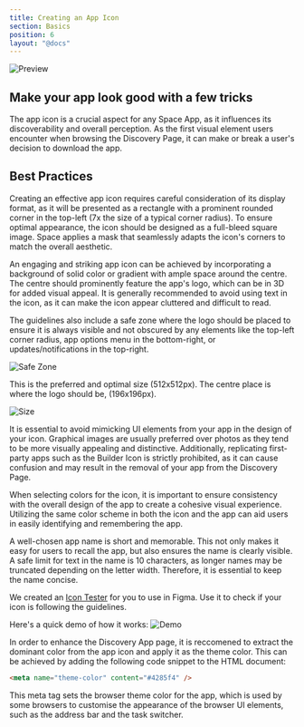 ```yaml
---
title: Creating an App Icon
section: Basics
position: 6
layout: "@docs"
---
```

![Preview](/docs_assets/app_icon/icon.png)

## Make your app look good with a few tricks


The app icon is a crucial aspect for any Space App, as it influences its discoverability and overall perception. As the first visual element users encounter when browsing the Discovery Page, it can make or break a user's decision to download the app.

## Best Practices

Creating an effective app icon requires careful consideration of its display format, as it will be presented as a rectangle with a prominent rounded corner in the top-left (7x the size of a typical corner radius). To ensure optimal appearance, the icon should be designed as a full-bleed square image. Space applies a mask that seamlessly adapts the icon's corners to match the overall aesthetic.

An engaging and striking app icon can be achieved by incorporating a background of solid color or gradient with ample space around the centre. The centre should prominently feature the app's logo, which can be in 3D for added visual appeal. It is generally recommended to avoid using text in the icon, as it can make the icon appear cluttered and difficult to read.

The guidelines also include a safe zone where the logo should be placed to ensure it is always visible and not obscured by any elements like the top-left corner radius, app options menu in the bottom-right, or updates/notifications in the top-right.

![Safe Zone](/docs_assets/app_icon/guidelines.png)

This is the preferred and optimal size (512x512px). The centre place is where the logo should be, (196x196px).

![Size](/docs_assets/app_icon/size.png)

It is essential to avoid mimicking UI elements from your app in the design of your icon. Graphical images are usually preferred over photos as they tend to be more visually appealing and distinctive. Additionally, replicating first-party apps such as the Builder Icon is strictly prohibited, as it can cause confusion and may result in the removal of your app from the Discovery Page.

When selecting colors for the icon, it is important to ensure consistency with the overall design of the app to create a cohesive visual experience. Utilizing the same color scheme in both the icon and the app can aid users in easily identifying and remembering the app.

A well-chosen app name is short and memorable. This not only makes it easy for users to recall the app, but also ensures the name is clearly visible. A safe limit for text in the name is 10 characters, as longer names may be truncated depending on the letter width. Therefore, it is essential to keep the name concise.

We created an [Icon Tester](https://www.figma.com/community/file/1206563671424898764) for you to use in Figma. Use it to check if your icon is following the guidelines.

Here's a quick demo of how it works:
![Demo](/docs_assets/app_icon/demo.gif)

In order to enhance the Discovery App page, it is reccomened to extract the dominant color from the app icon and apply it as the theme color. This can be achieved by adding the following code snippet to the HTML document:

```html
<meta name="theme-color" content="#4285f4" />
```

This meta tag sets the browser theme color for the app, which is used by some browsers to customise the appearance of the browser UI elements, such as the address bar and the task switcher.

